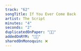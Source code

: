 ```yaml
---
track: "62"
songTitle: If You Ever Come Back
artist: The Script
minutes: "4"
seconds: "2"
duplicatedOnPaper: "👍🏻"
addedOnRYM: "👍🏻"
sharedOnMonoquin: ❌
---
```

